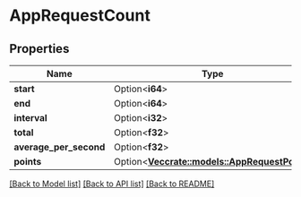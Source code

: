 # AppRequestCount

## Properties

Name | Type | Description | Notes
------------ | ------------- | ------------- | -------------
**start** | Option<**i64**> |  | [optional]
**end** | Option<**i64**> |  | [optional]
**interval** | Option<**i32**> |  | [optional]
**total** | Option<**f32**> |  | [optional]
**average_per_second** | Option<**f32**> |  | [optional]
**points** | Option<[**Vec<crate::models::AppRequestPoint>**](AppRequestPoint.md)> |  | [optional]

[[Back to Model list]](../README.md#documentation-for-models) [[Back to API list]](../README.md#documentation-for-api-endpoints) [[Back to README]](../README.md)


